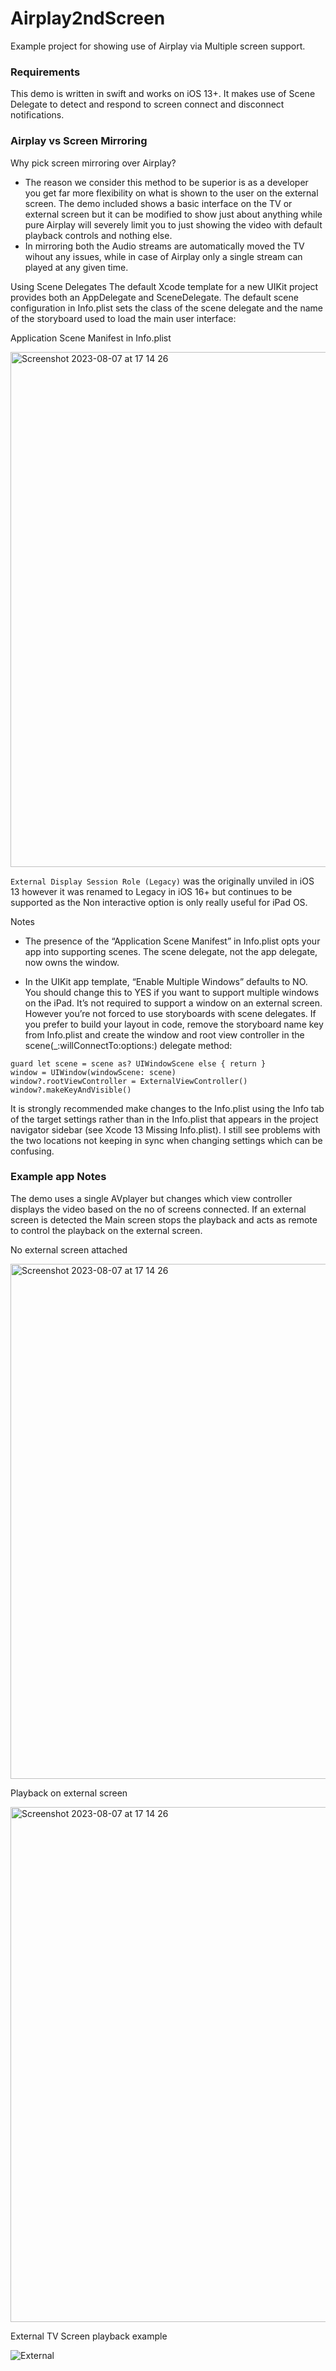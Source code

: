 # Airplay2ndScreen
Example project for showing use of Airplay via Multiple screen support.

### Requirements
This demo is written in swift and works on iOS 13+. It makes use of Scene Delegate to detect and respond to screen connect and disconnect notifications. 

### Airplay vs Screen Mirroring
Why pick screen mirroring over Airplay? 
* The reason we consider this method to be superior is as a developer you get far more flexibility on what is shown to the user on the external screen. The demo included shows a basic interface on the TV or external screen but it can be modified to show just about anything while pure Airplay will severely limit you to just showing the video with default playback controls and nothing else. 
* In mirroring both the Audio streams are automatically moved the TV wihout any issues, while in case of Airplay only a single stream can played at any given time.

Using Scene Delegates
The default Xcode template for a new UIKit project provides both an AppDelegate and SceneDelegate. The default scene configuration in Info.plist sets the class of the scene delegate and the name of the storyboard used to load the main user interface:

Application Scene Manifest in Info.plist

<img width="824" alt="Screenshot 2023-08-07 at 17 14 26" src="https://github.com/feedfm/Airplay2ndScreen/assets/9086361/97401917-b434-4ce1-842e-e8a91997f654">

```External Display Session Role (Legacy)``` was the originally unviled in iOS 13 however it was renamed to Legacy in iOS 16+ but continues to be supported as the Non interactive option is only really useful for iPad OS. 

Notes
* The presence of the “Application Scene Manifest” in Info.plist opts your app into supporting scenes. The scene delegate, not the app delegate, now owns the window.

* In the UIKit app template, “Enable Multiple Windows” defaults to NO. You should change this to YES if you want to support multiple windows on the iPad. It’s not required to support a window on an external screen. However you’re not forced to use storyboards with scene delegates. If you prefer to build your layout in code, remove the storyboard name key from Info.plist and create the window and root view controller in the scene(_:willConnectTo:options:) delegate method:
```
guard let scene = scene as? UIWindowScene else { return }
window = UIWindow(windowScene: scene)
window?.rootViewController = ExternalViewController()
window?.makeKeyAndVisible()
```
It is strongly recommended make changes to the Info.plist using the Info tab of the target settings rather than in the Info.plist that appears in the project navigator sidebar (see Xcode 13 Missing Info.plist). I still see problems with the two locations not keeping in sync when changing settings which can be confusing.


### Example app Notes

The demo uses a single AVplayer but changes which view controller displays the video based on the no of screens connected. If an external screen is detected the Main screen stops the playback and acts as remote to control the playback on the external screen.

No external screen attached

<img height="824" alt="Screenshot 2023-08-07 at 17 14 26" src="https://github.com/feedfm/Airplay2ndScreen/assets/9086361/8253e839-5cc5-4d6e-838b-c02007c4d249">

Playback on external screen

<img height="824" alt="Screenshot 2023-08-07 at 17 14 26" src="https://github.com/feedfm/Airplay2ndScreen/assets/9086361/e72fa4e2-17c7-45ff-8fab-bfe75136d0a9">

External TV Screen playback example 

![External](https://github.com/feedfm/Airplay2ndScreen/assets/9086361/a43651d8-4cdb-41ea-9762-35951815ea4c)

